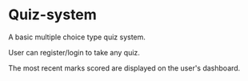 # Quiz-system
A basic multiple choice type quiz system.

User can register/login to take any quiz.

The most recent marks scored are displayed on the user's dashboard.
